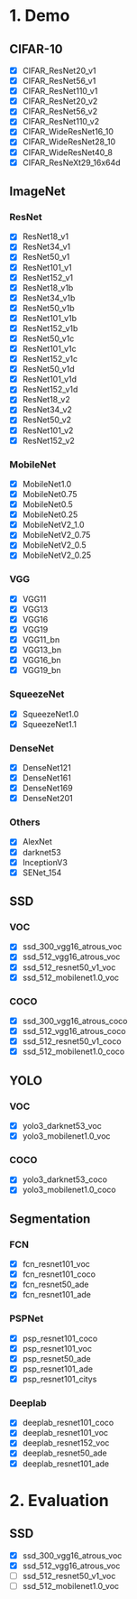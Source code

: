 # 1. Demo

## CIFAR-10

- [x] CIFAR_ResNet20_v1
- [x] CIFAR_ResNet56_v1
- [x] CIFAR_ResNet110_v1
- [x] CIFAR_ResNet20_v2
- [x] CIFAR_ResNet56_v2 
- [x] CIFAR_ResNet110_v2
- [x] CIFAR_WideResNet16_10
- [x] CIFAR_WideResNet28_10
- [x] CIFAR_WideResNet40_8
- [x] CIFAR_ResNeXt29_16x64d

## ImageNet

### ResNet

- [x] ResNet18_v1
- [x] ResNet34_v1
- [x] ResNet50_v1
- [x] ResNet101_v1
- [x] ResNet152_v1
- [x] ResNet18_v1b
- [x] ResNet34_v1b
- [x] ResNet50_v1b
- [x] ResNet101_v1b
- [x] ResNet152_v1b
- [x] ResNet50_v1c
- [x] ResNet101_v1c
- [x] ResNet152_v1c
- [x] ResNet50_v1d
- [x] ResNet101_v1d
- [x] ResNet152_v1d
- [x] ResNet18_v2
- [x] ResNet34_v2
- [x] ResNet50_v2
- [x] ResNet101_v2
- [x] ResNet152_v2

###  MobileNet

- [x] MobileNet1.0
- [x] MobileNet0.75
- [x] MobileNet0.5
- [x] MobileNet0.25
- [x] MobileNetV2_1.0
- [x] MobileNetV2_0.75
- [x] MobileNetV2_0.5
- [x] MobileNetV2_0.25

### VGG

- [x] VGG11
- [x] VGG13
- [x] VGG16
- [x] VGG19
- [x] VGG11_bn
- [x] VGG13_bn
- [x] VGG16_bn
- [x] VGG19_bn

### SqueezeNet

- [x] SqueezeNet1.0
- [x] SqueezeNet1.1

### DenseNet

- [x] DenseNet121
- [x] DenseNet161
- [x] DenseNet169
- [x] DenseNet201

### Others

- [x] AlexNet
- [x] darknet53
- [x] InceptionV3
- [x] SENet_154

## SSD

### VOC

- [x] ssd_300_vgg16_atrous_voc
- [x] ssd_512_vgg16_atrous_voc
- [x] ssd_512_resnet50_v1_voc
- [x] ssd_512_mobilenet1.0_voc

### COCO

- [x] ssd_300_vgg16_atrous_coco
- [x] ssd_512_vgg16_atrous_coco
- [x] ssd_512_resnet50_v1_coco
- [x] ssd_512_mobilenet1.0_coco

## YOLO

### VOC

- [x] yolo3_darknet53_voc
- [x] yolo3_mobilenet1.0_voc

### COCO

- [x] yolo3_darknet53_coco
- [x] yolo3_mobilenet1.0_coco

## Segmentation

### FCN

- [x] fcn_resnet101_voc
- [x] fcn_resnet101_coco
- [x] fcn_resnet50_ade
- [x] fcn_resnet101_ade

### PSPNet

- [x] psp_resnet101_coco
- [x] psp_resnet101_voc
- [x] psp_resnet50_ade
- [x] psp_resnet101_ade
- [x] psp_resnet101_citys

### Deeplab

- [x] deeplab_resnet101_coco
- [x] deeplab_resnet101_voc
- [x] deeplab_resnet152_voc
- [x] deeplab_resnet50_ade
- [x] deeplab_resnet101_ade

# 2. Evaluation



## SSD

- [x] ssd_300_vgg16_atrous_voc
- [x] ssd_512_vgg16_atrous_voc
- [ ] ssd_512_resnet50_v1_voc
- [ ] ssd_512_mobilenet1.0_voc